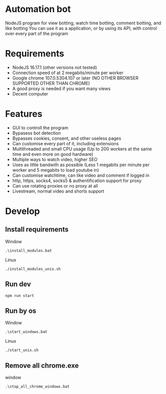 <p
    <img alt="OS" src="https://img.shields.io/badge/OS-Windows%20/%20Linux-success">
</p>

# Automation bot

NodeJS program for view botting, watch time botting, comment botting, and like botting
You can use it as a application, or by using its API, with control over every part of the program


# Requirements

 * NodeJS 16.17.1 (other versions not tested)
 * Connection speed of at 2 megabits/minute per worker
 * Google chrome 107.0.5304.107 or later (NO OTHER BROWSER SUPPORTED OTHER THAN CHROME)
 * A good proxy is needed if you want many views
 * Decent computer

# Features
 * GUI to controll the program
 * Bypasess bot detection
 * Bypasses cookies, consent, and other useless pages
 * Can customise every part of it, including extensions
 * Multithreaded and small CPU usage (Up to 200 workers at the same time and even more on good hardware)
 * Multiple ways to watch video, higher SEO
 * Uses as little bandwith as possible (Less 1 megabits per minute per worker and 5 megabits to load youtube in)
 * Can customise watchtime, can like video and comment if logged in
 * http, https, socks4, socks5 & authentification support for proxy
 * Can use rotating proxies or no proxy at all
 * Livestream, normal video and shorts support

# Develop

## Install requirements

Window
```shell
.\install_modules.bat 
```

Linux
```shell
./install_modules_unix.sh
```

## Run dev

```shell
npm run start
```

## Run by os

Window

```shell
.\start_windows.bat
```

Linux

```shell
./start_unix.sh
```

## Remove all chrome.exe

window
```shell
.\stop_all_chrome_windows.bat
```
